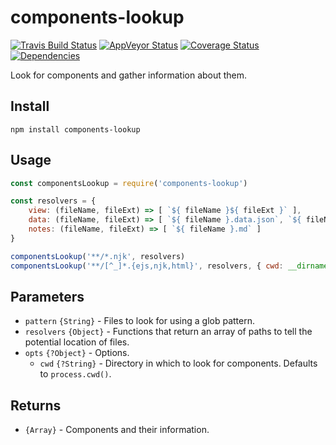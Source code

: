 # components-lookup

[![Travis Build Status](https://travis-ci.org/comwrap/components-lookup.svg?branch=master)](https://travis-ci.org/comwrap/components-lookup) [![AppVeyor Status](https://ci.appveyor.com/api/projects/status/jel403y9seskhel4?svg=true)](https://ci.appveyor.com/project/electerious/components-lookup) [![Coverage Status](https://coveralls.io/repos/github/comwrap/components-lookup/badge.svg?branch=master)](https://coveralls.io/github/comwrap/components-lookup?branch=master) [![Dependencies](https://david-dm.org/comwrap/components-lookup.svg)](https://david-dm.org/comwrap/components-lookup#info=dependencies)

Look for components and gather information about them.

## Install

```
npm install components-lookup
```

## Usage

```js
const componentsLookup = require('components-lookup')

const resolvers = {
	view: (fileName, fileExt) => [ `${ fileName }${ fileExt }` ],
	data: (fileName, fileExt) => [ `${ fileName }.data.json`, `${ fileName }.data.js` ],
	notes: (fileName, fileExt) => [ `${ fileName }.md` ]
}

componentsLookup('**/*.njk', resolvers)
componentsLookup('**/[^_]*.{ejs,njk,html}', resolvers, { cwd: __dirname })
```

## Parameters

- `pattern` `{String}` - Files to look for using a glob pattern.
- `resolvers` `{Object}` - Functions that return an array of paths to tell the potential location of files.
- `opts` `{?Object}` - Options.
	- `cwd` `{?String}` - Directory in which to look for components. Defaults to `process.cwd()`.

## Returns

- `{Array}` - Components and their information.